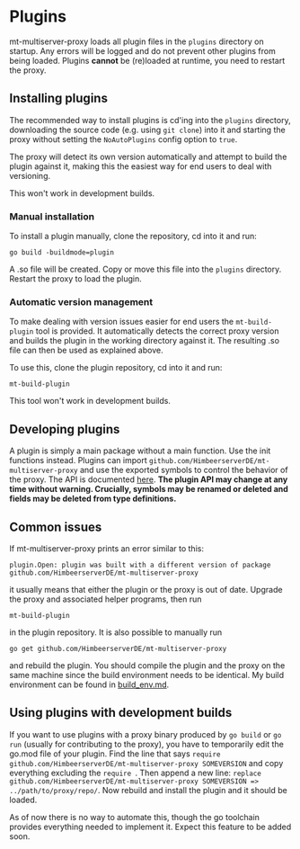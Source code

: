# Plugins
mt-multiserver-proxy loads all plugin files in the `plugins` directory
on startup. Any errors will be logged and do not prevent other plugins
from being loaded. Plugins **cannot** be (re)loaded at runtime, you
need to restart the proxy.

## Installing plugins
The recommended way to install plugins is cd'ing into the `plugins` directory,
downloading the source code (e.g. using `git clone`) into it
and starting the proxy without setting the `NoAutoPlugins` config option
to `true`.

The proxy will detect its own version automatically
and attempt to build the plugin against it, making this the easiest way
for end users to deal with versioning.

This won't work in development builds.

### Manual installation
To install a plugin manually, clone the repository, cd into it and run:

```
go build -buildmode=plugin
```

A .so file will be created. Copy or move this file into the `plugins`
directory. Restart the proxy to load the plugin.

### Automatic version management
To make dealing with version issues easier for end users
the `mt-build-plugin` tool is provided. It automatically detects
the correct proxy version and builds the plugin in the working directory
against it. The resulting .so file can then be used as explained above.

To use this, clone the plugin repository, cd into it and run:

```
mt-build-plugin
```

This tool won't work in development builds.

## Developing plugins
A plugin is simply a main package without a main function. Use the init
functions instead. Plugins can import
`github.com/HimbeerserverDE/mt-multiserver-proxy` and use the exported
symbols to control the behavior of the proxy. The API is documented
[here](https://pkg.go.dev/github.com/HimbeerserverDE/mt-multiserver-proxy).
**The plugin API may change at any time without warning.
Crucially, symbols may be renamed or deleted and fields may be deleted
from type definitions.**

## Common issues
If mt-multiserver-proxy prints an error similar to this:

```
plugin.Open: plugin was built with a different version of package github.com/HimbeerserverDE/mt-multiserver-proxy
```

it usually means that either the plugin or the proxy is out of date.
Upgrade the proxy and associated helper programs, then run

```
mt-build-plugin
```

in the plugin repository. It is also possible to manually run

```
go get github.com/HimbeerserverDE/mt-multiserver-proxy
```

and rebuild the plugin. You should compile the plugin and the proxy
on the same machine since the build environment needs to be identical.
My build environment can be found in
[build_env.md](https://github.com/HimbeerserverDE/mt-multiserver-proxy/blob/main/doc/build_env.md).

## Using plugins with development builds
If you want to use plugins with a proxy binary produced by `go build`
or `go run` (usually for contributing to the proxy), you have to temporarily
edit the go.mod file of your plugin. Find the line that says
`require github.com/HimbeerserverDE/mt-multiserver-proxy SOMEVERSION`
and copy everything excluding the `require `. Then append a new line:
`replace github.com/HimbeerserverDE/mt-multiserver-proxy SOMEVERSION => ../path/to/proxy/repo/`.
Now rebuild and install the plugin and it should be loaded.

As of now there is no way to automate this, though the go toolchain
provides everything needed to implement it.
Expect this feature to be added soon.
